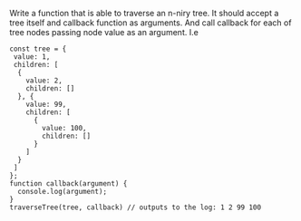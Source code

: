 Write a function that is able to traverse an n-niry tree.
It should accept a tree itself and callback function as arguments. And call callback for each of tree nodes passing node value as an argument.
I.e

```
const tree = {
 value: 1,
 children: [
  {
    value: 2,
    children: []
  }, {
    value: 99,
    children: [
      {
        value: 100,
        children: []
      }
    ]
  }
 ]
};
function callback(argument) {
  console.log(argument);
}
traverseTree(tree, callback) // outputs to the log: 1 2 99 100
```